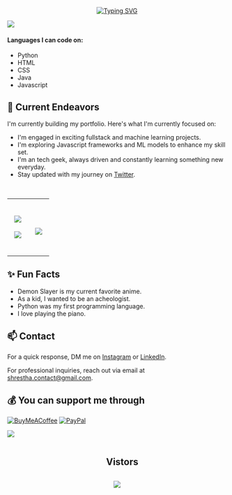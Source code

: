 <p align="center">
 <a href="https://git.io/typing-svg"><img src="https://readme-typing-svg.demolab.com?font=Fira+Code&size=27&pause=1000&color=F77D2A&center=true&vCenter=true&random=true&width=438&lines=Hey%F0%9F%91%8B%2C+I'm+Shrestha!;Welcome+to+my+github.;Happy+stalking+%3A)" alt="Typing SVG" /></a>
</p>
<img src="https://user-images.githubusercontent.com/73097560/115834477-dbab4500-a447-11eb-908a-139a6edaec5c.gif">

#### Languages I can code on:
- Python                     
- HTML
- CSS
- Java
- Javascript


## 🔭 Current Endeavors 

I'm currently building my portfolio. Here's what I'm currently focused on:

- I'm engaged in exciting fullstack and machine learning projects.
- I'm exploring Javascript frameworks and ML models to enhance my skill set.
- I'm an tech geek, always driven and constantly learning something new everyday.
- Stay updated with my journey on [Twitter](https://twitter.com/sthamedia).
<br>
  <table align="center">
<tr>
<td width="50%" align="center">
  <img  align="center"  src="https://streak-stats.demolab.com?user=shresthacodes&theme=dark-smoky&exclude_days=Sat" />
  <br><br>
    <img  align="center"  src="https://github-readme-stats.vercel.app/api?username=shresthacodes&theme=graywhite&show_icons=true" /> 
</td>
  
<td width="50%" align="center">
 
  <br><br>
  <a href="https://github.com/shresthacodes">
 <img align="center" style="margin:0.5rem" src="https://github-readme-stats.vercel.app/api/top-langs/?username=Shresthacodes&theme=vision-friendly-dark&hide_border=false&include_all_commits=false&count_private=false&layout=compact" /> 
</a>
 <br><br>
  </td>
</tr>
</table>

## ✨ Fun Facts 

- Demon Slayer is my current favorite anime.
- As a kid, I wanted to be an acheologist.
- Python was my first programming language.
- I love playing the piano.

## 📫 Contact

 For a quick response, DM me on [Instagram](https://www.instagram.com/theshrestharaj/) or [LinkedIn](https://www.linkedin.com/in/shrestha-raj/). 
 
 For professional inquiries, reach out via email at [shrestha.contact@gmail.com](mailto:shrestha.contact@gmail.com). 
 
## 💰 You can support me through

  [![BuyMeACoffee](https://img.shields.io/badge/Buy%20Me%20a%20Coffee-ffdd00?style=for-the-badge&logo=buy-me-a-coffee&logoColor=black)](https://www.buymeacoffee.com/shresthacodes) 
  [![PayPal](https://img.shields.io/badge/PayPal-00457C?style=for-the-badge&logo=paypal&logoColor=white)](https://paypal.me/sthamedia) 

  <img src="https://user-images.githubusercontent.com/73097560/115834477-dbab4500-a447-11eb-908a-139a6edaec5c.gif">
  <div id="user-content-toc">
  <ul align="center">
    <summary><h2 style="display: inline-block">Vistors</h2></summary>
  </ul>
</div>
  <p align="center">
  <img align="center" src="https://profile-counter.glitch.me/shresthacodes/count.svg" />
</p>


